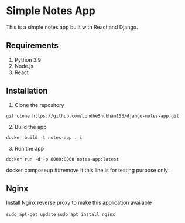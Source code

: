 # Simple Notes App
This is a simple notes app built with React and Django.

## Requirements
1. Python 3.9
2. Node.js
3. React

## Installation
1. Clone the repository
```
git clone https://github.com/LondheShubham153/django-notes-app.git
```

2. Build the app
```
docker build -t notes-app . i
```

3. Run the app
```
docker run -d -p 8000:8000 notes-app:latest
```
docker composeup ##remove it this line is for testing purpose only .

## Nginx

Install Nginx reverse proxy to make this application available

`sudo apt-get update`
`sudo apt install nginx`
